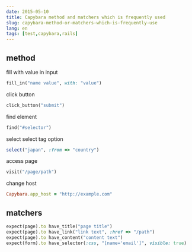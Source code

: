 ```yaml
---
date: 2015-05-10
title: Capybara method and matchers which is frequently used
slug: capybara-method-or-matchers-which-is-frequently-use
lang: en
tags: [test,capybara,rails]
---
```


## method

fill with value in input
```ruby
fill_in("name value", with: "value")
```

click button
```ruby
click_button("submit")
```

find element
```ruby
find("#selector")
```

select select tag option
```ruby
select("japan", :from => "country")
```

access page
```ruby
visit("/page/path")
```

change host
```ruby
Capybara.app_host = "http://example.com"
```

## matchers

```ruby
expect(page).to have_title("page title")
expect(page).to have_link("link text", :href => "/path")
expect(page).to have_content("content text")
expect(form).to have_selector(:css, "[name='email']", visible: true)
```
